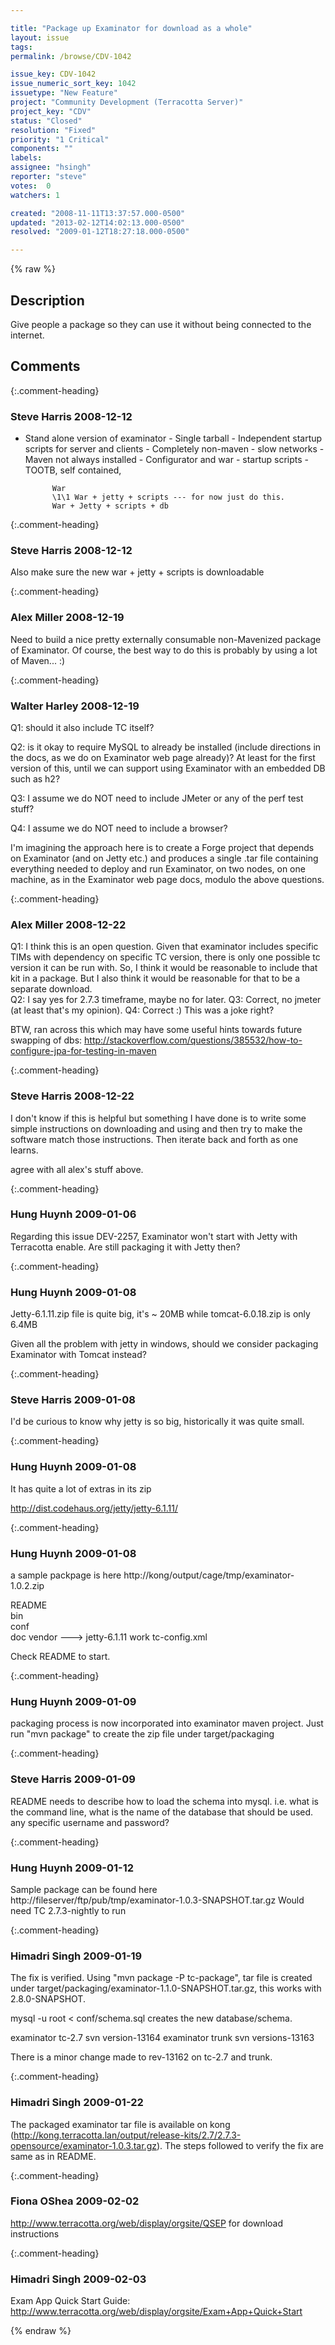 ```yaml
---

title: "Package up Examinator for download as a whole"
layout: issue
tags: 
permalink: /browse/CDV-1042

issue_key: CDV-1042
issue_numeric_sort_key: 1042
issuetype: "New Feature"
project: "Community Development (Terracotta Server)"
project_key: "CDV"
status: "Closed"
resolution: "Fixed"
priority: "1 Critical"
components: ""
labels: 
assignee: "hsingh"
reporter: "steve"
votes:  0
watchers: 1

created: "2008-11-11T13:37:57.000-0500"
updated: "2013-02-12T14:02:13.000-0500"
resolved: "2009-01-12T18:27:18.000-0500"

---
```




{% raw %}



## Description

<div markdown="1" class="description">

Give people a package so they can use it without being connected to the internet.

</div>

## Comments


{:.comment-heading}
### **Steve Harris** <span class="date">2008-12-12</span>

<div markdown="1" class="comment">

- Stand alone version of examinator
		- Single tarball
		- Independent startup scripts for server and clients
		- Completely  non-maven
			- slow networks
			- Maven not always installed
			- Configurator and war
			- startup scripts
			- TOOTB, self contained,
			
			War
			\1\1 War + jetty + scripts --- for now just do this.
			War + Jetty + scripts + db

</div>


{:.comment-heading}
### **Steve Harris** <span class="date">2008-12-12</span>

<div markdown="1" class="comment">

Also make sure the new war + jetty + scripts is downloadable

</div>


{:.comment-heading}
### **Alex Miller** <span class="date">2008-12-19</span>

<div markdown="1" class="comment">

Need to build a nice pretty externally consumable non-Mavenized package of Examinator.  Of course, the best way to do this is probably by using a lot of Maven...  :)

</div>


{:.comment-heading}
### **Walter Harley** <span class="date">2008-12-19</span>

<div markdown="1" class="comment">

Q1: should it also include TC itself?

Q2: is it okay to require MySQL to already be installed (include directions in the docs, as we do on Examinator web page already)?  At least for the first version of this, until we can support using Examinator with an embedded DB such as h2?

Q3: I assume we do NOT need to include JMeter or any of the perf test stuff?

Q4: I assume we do NOT need to include a browser?

I'm imagining the approach here is to create a Forge project that depends on Examinator (and on Jetty etc.) and produces a single .tar file containing everything needed to deploy and run Examinator, on two nodes, on one machine, as in the Examinator web page docs, modulo the above questions.  


</div>


{:.comment-heading}
### **Alex Miller** <span class="date">2008-12-22</span>

<div markdown="1" class="comment">

Q1: I think this is an open question. Given that examinator includes specific TIMs with dependency on specific TC version, there is only one possible tc version it can be run with.  So, I think it would be reasonable to include that kit in a package.  But I also think it would be reasonable for that to be a separate download.  
Q2: I say yes for 2.7.3 timeframe, maybe no for later. 
Q3: Correct, no jmeter (at least that's my opinion).
Q4: Correct :)  This was a joke right?


BTW, ran across this which may have some useful hints towards future swapping of dbs:
http://stackoverflow.com/questions/385532/how-to-configure-jpa-for-testing-in-maven


</div>


{:.comment-heading}
### **Steve Harris** <span class="date">2008-12-22</span>

<div markdown="1" class="comment">

I don't know if this is helpful but something I have done is to write some simple instructions on downloading and using and then try to make the software match those instructions. Then iterate back and forth as one learns.

agree with all alex's stuff above.

</div>


{:.comment-heading}
### **Hung Huynh** <span class="date">2009-01-06</span>

<div markdown="1" class="comment">

Regarding this issue DEV-2257, Examinator won't start with Jetty with Terracotta enable. Are still packaging it with Jetty then?
 

</div>


{:.comment-heading}
### **Hung Huynh** <span class="date">2009-01-08</span>

<div markdown="1" class="comment">

Jetty-6.1.11.zip file is quite big, it's ~ 20MB while tomcat-6.0.18.zip is only 6.4MB

Given all the problem with jetty in windows, should we consider packaging Examinator with Tomcat instead?

</div>


{:.comment-heading}
### **Steve Harris** <span class="date">2009-01-08</span>

<div markdown="1" class="comment">

I'd be curious to know why jetty is so big, historically it was quite small.

</div>


{:.comment-heading}
### **Hung Huynh** <span class="date">2009-01-08</span>

<div markdown="1" class="comment">

It has quite a lot of extras in its zip

http://dist.codehaus.org/jetty/jetty-6.1.11/



</div>


{:.comment-heading}
### **Hung Huynh** <span class="date">2009-01-08</span>

<div markdown="1" class="comment">

a sample packpage is here http://kong/output/cage/tmp/examinator-1.0.2.zip

README  
bin  
conf  
doc 
vendor ---> jetty-6.1.11
work
tc-config.xml

Check README to start.

</div>


{:.comment-heading}
### **Hung Huynh** <span class="date">2009-01-09</span>

<div markdown="1" class="comment">

packaging process is now incorporated into examinator maven project.
Just run "mvn package" to create the zip file under target/packaging



</div>


{:.comment-heading}
### **Steve Harris** <span class="date">2009-01-09</span>

<div markdown="1" class="comment">

README needs to describe how to load the schema into mysql.
i.e. what is the command line, what is the name of the database that should be used. any specific
username and password?

</div>


{:.comment-heading}
### **Hung Huynh** <span class="date">2009-01-12</span>

<div markdown="1" class="comment">

Sample package can be found here http://fileserver/ftp/pub/tmp/examinator-1.0.3-SNAPSHOT.tar.gz
Would need TC 2.7.3-nightly to run

</div>


{:.comment-heading}
### **Himadri Singh** <span class="date">2009-01-19</span>

<div markdown="1" class="comment">

The fix is verified.
Using "mvn package -P tc-package", tar file is created under target/packaging/examinator-1.1.0-SNAPSHOT.tar.gz, this works with 2.8.0-SNAPSHOT.

mysql -u root < conf/schema.sql creates the new database/schema.

examinator tc-2.7 svn version-13164
examinator trunk svn versions-13163

There is a minor change made to rev-13162 on tc-2.7 and trunk.



</div>


{:.comment-heading}
### **Himadri Singh** <span class="date">2009-01-22</span>

<div markdown="1" class="comment">

The packaged examinator tar file is available on kong (http://kong.terracotta.lan/output/release-kits/2.7/2.7.3-opensource/examinator-1.0.3.tar.gz). The steps followed to verify the fix are same as in README.

</div>


{:.comment-heading}
### **Fiona OShea** <span class="date">2009-02-02</span>

<div markdown="1" class="comment">


http://www.terracotta.org/web/display/orgsite/QSEP for download instructions

</div>


{:.comment-heading}
### **Himadri Singh** <span class="date">2009-02-03</span>

<div markdown="1" class="comment">

Exam App Quick Start Guide: http://www.terracotta.org/web/display/orgsite/Exam+App+Quick+Start

</div>



{% endraw %}
